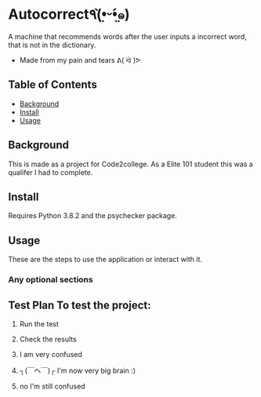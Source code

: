 # Autocorrect٩(•̤̀ᵕ•̤́๑)
A machine that recommends words after the user inputs a incorrect word, that is not in the dictionary. 
- Made from my pain and tears  ᕕ( ᐛ )ᕗ 
## Table of Contents
- [Background](#background)
- [Install](#install)
- [Usage](#usage)
## Background
This is made as a project for Code2college. As a Elite 101 student this was a qualifer I had to complete.
## Install
Requires Python 3.8.2 and the psychecker package.
## Usage
These are the steps to use the application or interact with it.
### Any optional sections
## Test Plan To test the project: 
1. Run the test
2. Check the results
3. I am very confused
4. ┐(￣ヘ￣)┌ I'm now very big brain :)

4. no I'm still confused
 

